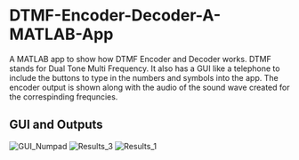 # DTMF-Encoder-Decoder-A-MATLAB-App
A MATLAB app to show how DTMF Encoder and Decoder works.
DTMF stands for Dual Tone Multi Frequency.
It also has a GUI like a telephone to include the buttons to type in the numbers and symbols into the app. 
The encoder output is shown along with the audio of the sound wave created for the correspinding frequncies. 

## GUI and Outputs
![GUI_Numpad](https://user-images.githubusercontent.com/60934133/125198180-7c0e4a00-e27e-11eb-92c2-1012476cb7d4.PNG)
![Results_3](https://user-images.githubusercontent.com/60934133/125198213-9b0cdc00-e27e-11eb-9be1-4d422555ef74.PNG)
![Results_1](https://user-images.githubusercontent.com/60934133/125198206-8fb9b080-e27e-11eb-98a8-6fd4ef760a15.PNG)

